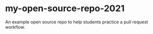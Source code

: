 # my-open-source-repo-2021
An example open source repo to help students practice a pull request workflow.
